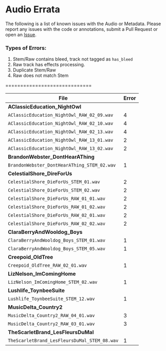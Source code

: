 # Audio Errata

The following is a list of known issues with the Audio or Metadata. Please report any issues with the code or annotations, submit a Pull Request or open an [Issue](https://github.com/marl/medleydb/issues).

### Types of Errors:
1. Stem/Raw contains bleed, track not tagged as `has_bleed`
2. Raw track has effects processing.
3. Duplicate Stem/Raw
4. Raw does not match Stem

=============================

| File | Error |
| ------------- |-------------|
| **AClassicEducation_NightOwl** | |
| `AClassicEducation_NightOwl_RAW_02_09.wav` |  4 |
| `AClassicEducation_NightOwl_RAW_02_10.wav` |  4 |
| `AClassicEducation_NightOwl_RAW_02_13.wav` |  4 |
| `AClassicEducation_NightOwl_RAW_13_01.wav` |  2 |
| `AClassicEducation_NightOwl_RAW_13_02.wav` | 2 |
| **BrandonWebster_DontHearAThing** |
| `BrandonWebster_DontHearAThing_STEM_02.wav` | 1 |
| **CelestialShore_DireForUs** |
| `CelestialShore_DieForUs_STEM_01.wav` | 2 |
| `CelestialShore_DieForUs_STEM_02.wav` | 2 |
| `CelestialShore_DieForUs_RAW_01_01.wav` | 2 |
| `CelestialShore_DieForUs_RAW_01_02.wav` | 2 |
| `CelestialShore_DieForUs_RAW_02_01.wav` | 2 |
| `CelestialShore_DieForUs_RAW_02_02.wav` | 2 |
| **ClaraBerryAndWooldog_Boys** |
|`ClaraBerryAndWooldog_Boys_STEM_01.wav` | 1 |
|`ClaraBerryAndWooldog_Boys_STEM_05.wav` | 1 |
| **Creepoid_OldTree** |
|`Creepoid_OldTree_RAW_02_01.wav` | 1 |
| **LizNelson_ImComingHome** |
|`LizNelson_ImComingHome_STEM_02.wav` | 1 |
| **Lushlife_ToynbeeSuite** |
|`Lushlife_ToynbeeSuite_STEM_12.wav` | 1 |
| **MusicDelta_Country2** |
|`MusicDelta_Country2_RAW_04_01.wav` | 3 |
|`MusicDelta_Country2_RAW_03_01.wav` | 3 |
| **TheScarletBrand_LesFleursDuMal** |
|`TheScarletBrand_LesFleursDuMal_STEM_08.wav` | 1 |


